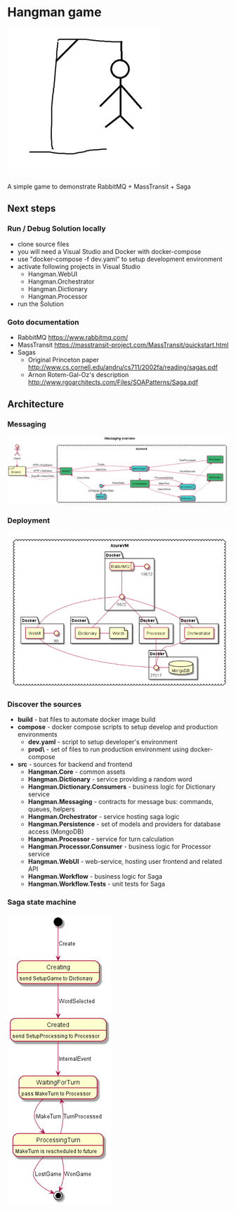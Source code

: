 # Hangman game
![Hangman Image](img/hangman.png)

A simple game to demonstrate RabbitMQ + MassTransit + Saga

## Next steps

### Run / Debug Solution locally

- clone source files
- you will need a Visual Studio and Docker with docker-compose
- use "docker-compose -f dev.yaml" to setup development environment
- activate following projects in Visual Studio
  - Hangman.WebUI
  - Hangman.Orchestrator
  - Hangman.Dictionary
  - Hangman.Processor
- run the Solution

### Goto documentation

- RabbitMQ https://www.rabbitmq.com/
- MassTransit https://masstransit-project.com/MassTransit/quickstart.html
- Sagas
  - Original Princeton paper http://www.cs.cornell.edu/andru/cs711/2002fa/reading/sagas.pdf
  - Arnon Rotem-Gal-Oz's description http://www.rgoarchitects.com/Files/SOAPatterns/Saga.pdf


## Architecture

### Messaging

![Saga queues](img/saga_queues.png)

### Deployment

![Saga queues](img/deployment.png)

### Discover the sources

- **build** - bat files to automate docker image build
- **compose** - docker compose scripts to setup develop and production environments
  - **dev.yaml** - script to setup developer's environment
  - **prod\\** - set of files to run production environment using docker-compose
- **src** - sources for backend and frontend
  - **Hangman.Core** - common assets 
  - **Hangman.Dictionary** - service providing a random word
  - **Hangman.Dictionary.Consumers** - business logic for Dictionary service
  - **Hangman.Messaging** - contracts for message bus: commands, queues, helpers
  - **Hangman.Orchestrator** - service hosting saga logic
  - **Hangman.Persistence** - set of models and providers for database access (MongoDB)
  - **Hangman.Processor** - service for turn calculation
  - **Hangman.Processor.Consumer** - business logic for Processor service
  - **Hangman.WebUI** - web-service, hosting user frontend and related API
  - **Hangman.Workflow** - business logic for Saga
  - **Hangman.Workflow.Tests** - unit tests for Saga


### Saga state machine

![Saga queues](img/saga_statemachine.png)
  



